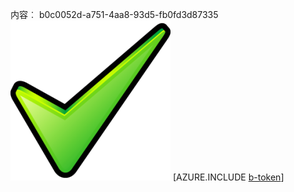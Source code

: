 内容︰ b0c0052d-a751-4aa8-93d5-fb0fd3d87335![图像](51dd7f77-c8dd-46b1-aa45-732076c052b8.png)
[AZURE.INCLUDE [b-token](2edbfcfd-8fc5-476b-9376-87550268e465.md)]
